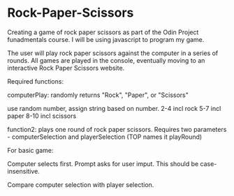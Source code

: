 # Rock-Paper-Scissors

Creating a game of rock paper scissors as part of the Odin Project funadmentals course. I will be using javascript to program my game.

The user will play rock paper scissors against the computer in a series of rounds. All games are played in the console, eventually moving to an interactive Rock Paper Scissors website.

Required functions:

computerPlay: randomly returns "Rock", "Paper", or "Scissors"

use random number, assign string based on number. 
    2-4 incl rock
    5-7 incl paper
    8-10 incl scissors
    

function2: plays one round of rock paper scissors. Requires two parameters - computerSelection and playerSelection (TOP names it playRound)

For basic game:

Computer selects first. Prompt asks for user imput. This should be case-insensitive.

Compare computer selection with player selection. 